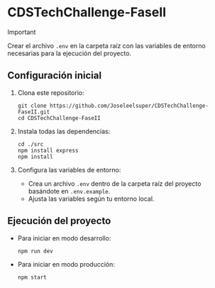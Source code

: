 # CDSTechChallenge-FaseII

> [!IMPORTANT]
> Crear el archivo `.env` en la carpeta raíz con las variables de entorno necesarias para la ejecución del proyecto.

## Configuración inicial

1. Clona este repositorio:
   ```
   git clone https://github.com/Joseleelsuper/CDSTechChallenge-FaseII.git
   cd CDSTechChallenge-FaseII
   ```

2. Instala todas las dependencias:
   ```
   cd ./src
   npm install express
   npm install
   ```

3. Configura las variables de entorno:
   - Crea un archivo `.env` dentro de la carpeta raíz del proyecto basándote en `.env.example`.
   - Ajusta las variables según tu entorno local.

## Ejecución del proyecto

- Para iniciar en modo desarrollo:
  ```
  npm run dev
  ```

- Para iniciar en modo producción:
  ```
  npm start
  ```
